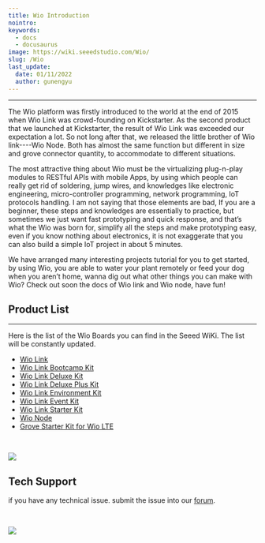 ```yaml
---
title: Wio Introduction
nointro:
keywords:
  - docs
  - docusaurus
image: https://wiki.seeedstudio.com/Wio/
slug: /Wio
last_update:
  date: 01/11/2022
  author: gunengyu
---
```


---
The Wio platform was firstly introduced to the world at the end of 2015 when Wio Link was crowd-founding on Kickstarter. As the second product that we launched at Kickstarter, the result of Wio Link was exceeded our expectation a lot. So not long after that, we released the little brother of Wio link----Wio Node. Both has almost the same function but different in size and grove connector quantity, to accommodate to different situations.

The most attractive thing about Wio must be the virtualizing plug-n-play modules to RESTful APIs with mobile Apps, by using which people can really get rid of soldering, jump wires, and knowledges like electronic engineering, micro-controller programming, network programming, IoT protocols handling. I am not saying that those elements are bad, If you are a beginner, these steps and knowledges are essentially to practice, but sometimes we just want fast prototyping and quick response, and that’s what the Wio was born for, simplify all the steps and make prototyping easy, even if you know nothing about electronics, it is not exaggerate that you can also build a simple IoT project in about 5 minutes.

We have arranged many interesting projects tutorial for you to get started, by using Wio, you are able to water your plant remotely or feed your dog when you aren’t home, wanna dig out what other things you can make with Wio? Check out soon the docs of Wio link and Wio node, have fun!


## Product List
---

Here is the list of the Wio Boards you can find in the Seeed WiKi. The list will be constantly updated.

- [Wio Link](https://wiki.seeedstudio.com/Wio_Link/)
- [Wio Link Bootcamp Kit](https://wiki.seeedstudio.com/Wio_Link_Bootcamp_Kit/)
- [Wio Link Deluxe Kit](https://wiki.seeedstudio.com/Wio_Link_Deluxe_Kit/)
- [Wio Link Deluxe Plus Kit](https://wiki.seeedstudio.com/Wio_Link_Deluxe_Plus_Kit/)
- [Wio Link Environment Kit](https://wiki.seeedstudio.com/Wio_Link_Environment_Kit/)
- [Wio Link Event Kit](https://wiki.seeedstudio.com/Wio_Link_Event_Kit/)
- [Wio Link Starter Kit](https://wiki.seeedstudio.com/Wio_Link_Starter_Kit/)
- [Wio Node](https://wiki.seeedstudio.com/Wio_Node/)
- [Grove Starter Kit for Wio LTE](https://wiki.seeedstudio.com/Grove_Starter_Kit_for_Wio_LTE/)
<div>
  <br /><p style={{textAlign: 'center'}}><a href="https://www.seeedstudio.com/act-4.html?utm_source=wiki&utm_medium=wikibanner&utm_campaign=newproducts" target="_blank"><img src="https://files.seeedstudio.com/wiki/Wiki_Banner/new_product.jpg" /></a></p>
</div>


## Tech Support
 if you have any technical issue.  submit the issue into our [forum](http://forum.seeedstudio.com/). 
<div>
  <br /><p style={{textAlign: 'center'}}><a href="https://www.seeedstudio.com/act-4.html?utm_source=wiki&utm_medium=wikibanner&utm_campaign=newproducts" target="_blank"><img src="https://files.seeedstudio.com/wiki/Wiki_Banner/new_product.jpg" /></a></p>
</div>
